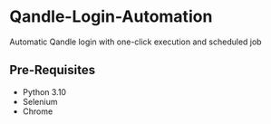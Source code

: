 # Qandle-Login-Automation
Automatic Qandle login with one-click execution and scheduled job 

## Pre-Requisites

- Python 3.10
- Selenium
- Chrome